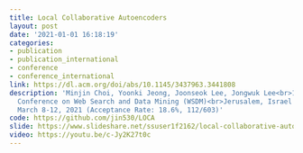 ```yaml
---
title: Local Collaborative Autoencoders
layout: post
date: '2021-01-01 16:18:19'
categories:
- publication
- publication_international
- conference
- conference_international
link: https://dl.acm.org/doi/abs/10.1145/3437963.3441808
description: 'Minjin Choi, Yoonki Jeong, Joonseok Lee, Jongwuk Lee<br>14th ACM International
  Conference on Web Search and Data Mining (WSDM)<br>Jerusalem, Israel (Virtual Event),
  March 8-12, 2021 (Acceptance Rate: 18.6%, 112/603)'
code: https://github.com/jin530/LOCA
slide: https://www.slideshare.net/ssuser1f2162/local-collaborative-autoencoders-wsdm2021
video: https://youtu.be/c-Jy2K27t0c
---
```


